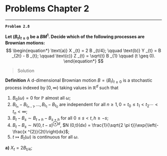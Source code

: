 # Problems Chapter 2

----------
**`Problem 2.8`**

**Let $(B _{t})_{t \geq 0}$ be a $BM ^{1}$. Decide which of the following processes are Brownian motions:**
$$
\begin{equation*}
	\text{a)} X _{t} = 2 B _{t/4}; \qquad \text{b)} Y _{t} = B _{2t} - B _{t}; \qquad \text{c)} Z _{t} = \sqrt{t} B _{1} \qquad (t \geq 0).
\end{equation*}
$$
> Solution

**Definition** A d-dimensional Brownian motion $B= (B_{t})_{t\geq 0}$ is a stochastic process indexed by $[0,\infty)$ taking values in $\mathbb{R}^{d}$ such that

1. $B_0(\omega) = 0$ for $\mathbb{P}$ almost all $\omega$;
2. $B _{t _{n}} - B _{t _{n-1}} , \dots , B _{t _{1}} - B _{t _{0}}$ are independent for all $n \geq 1, 0 = t _{0} \leq t _{1} < t _{2} \cdots < t _{n} < \infty$;
3. $B _{t} - B _{s} \sim B _{t+h} - B _{s +h}$ for all $0 \leq s < t, h \geq -s$;
4. $B _{t}- B _{s} \sim N(0,t-s)^{\otimes d}$, $N (0,t)(dx) = \frac{1}{\sqrt{2 \pi t}}\exp{\left(-\frac{x ^{2}}{2t}\right)dx}$;
5. $t \mapsto B _{t} (\omega)$ is continuous for all $\omega$.

**a)** $X _{t} = 2 B _{t/4};$
 
